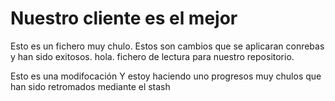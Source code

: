 # Nuestro cliente es el mejor

Esto es un fichero muy chulo. Estos son cambios que se aplicaran conrebas y han sido exitosos.
hola. fichero de lectura para nuestro repositorio.

Esto es una modifocación Y estoy haciendo uno progresos muy chulos que han sido retromados mediante el stash
